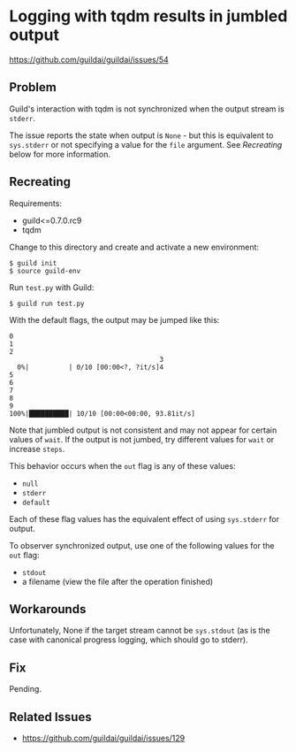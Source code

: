 # Logging with tqdm results in jumbled output

https://github.com/guildai/guildai/issues/54

## Problem

Guild's interaction with tqdm is not synchronized when the output
stream is `stderr`.

The issue reports the state when output is `None` - but this is
equivalent to `sys.stderr` or not specifying a value for the `file`
argument. See *Recreating* below for more information.

## Recreating

Requirements:

- guild<=0.7.0.rc9
- tqdm

Change to this directory and create and activate a new environment:

    $ guild init
    $ source guild-env

Run `test.py` with Guild:

    $ guild run test.py

With the default flags, the output may be jumped like this:

```
0
1
2
                                      3
  0%|          | 0/10 [00:00<?, ?it/s]4
5
6
7
8
9
100%|██████████| 10/10 [00:00<00:00, 93.81it/s]
```

Note that jumbled output is not consistent and may not appear for
certain values of `wait`. If the output is not jumbed, try different
values for `wait` or increase `steps`.

This behavior occurs when the `out` flag is any of these values:

- `null`
- `stderr`
- `default`

Each of these flag values has the equivalent effect of using
`sys.stderr` for output.

To observer synchronized output, use one of the following values for
the `out` flag:

- `stdout`
- a filename (view the file after the operation finished)

## Workarounds

Unfortunately, None if the target stream cannot be `sys.stdout` (as is
the case with canonical progress logging, which should go to stderr).

## Fix

Pending.

## Related Issues

- https://github.com/guildai/guildai/issues/129
